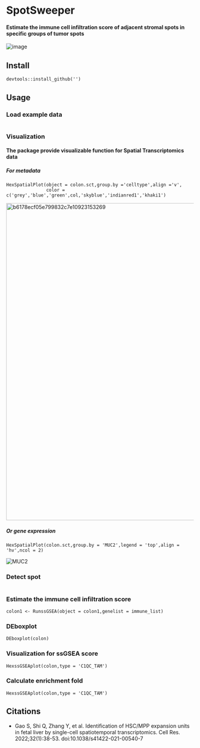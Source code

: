 # SpotSweeper
#### Estimate the immune cell infiltration score of adjacent stromal spots in specific groups of tumor spots
![image](https://user-images.githubusercontent.com/122006615/233296103-12f4cde2-51f3-4b52-9826-357f8d6bd913.png)



## Install
```
devtools::install_github('')
```  
## Usage

### Load example data
```

```

### Visualization
#### The package provide visualizable function for Spatial Transcriptomics data
##### *For metadata*
```
HexSpatialPlot(object = colon.sct,group.by ='celltype',align ='v',
               color = c('grey','blue','green',col,'skyblue','indianred1','khaki1')
```
<img width="852" alt="b6178ecf05e799832c7e10923153269" src="https://user-images.githubusercontent.com/122006615/233295037-a748a6d2-826c-4bf2-8a45-c2040a9783ac.png">

##### *Or gene expression*

```
HexSpatialPlot(colon.sct,group.by = 'MUC2',legend = 'top',align = 'hv',ncol = 2)
```
![MUC2](https://user-images.githubusercontent.com/122006615/233325374-3d4ae00c-d3ac-4cdc-97f1-1f312dd5cf81.png)
### Detect spot
```

```
### Estimate the immune cell infiltration score
```
colon1 <- RunssGSEA(object = colon1,genelist = immune_list)

```

### DEboxplot
```
DEboxplot(colon)

```

### Visualization for ssGSEA score
```
HexssGSEAplot(colon,type = 'C1QC_TAM')

```
### Calculate enrichment fold
```
HexssGSEAplot(colon,type = 'C1QC_TAM')

```

## Citations
- Gao S, Shi Q, Zhang Y, et al. Identification of HSC/MPP expansion units in fetal liver by single-cell spatiotemporal transcriptomics. Cell Res. 2022;32(1):38-53. doi:10.1038/s41422-021-00540-7

